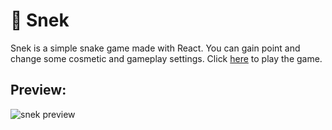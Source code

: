 # :snake: Snek
Snek is a simple snake game made with React. You can gain point and change some cosmetic and gameplay settings. Click [here](https://kamilkazor.github.io/snek/) to play the game. 
## Preview:
![snek preview](https://user-images.githubusercontent.com/79405091/210232684-736d30da-4db3-45c2-b3d5-be98c38cfff9.png)
